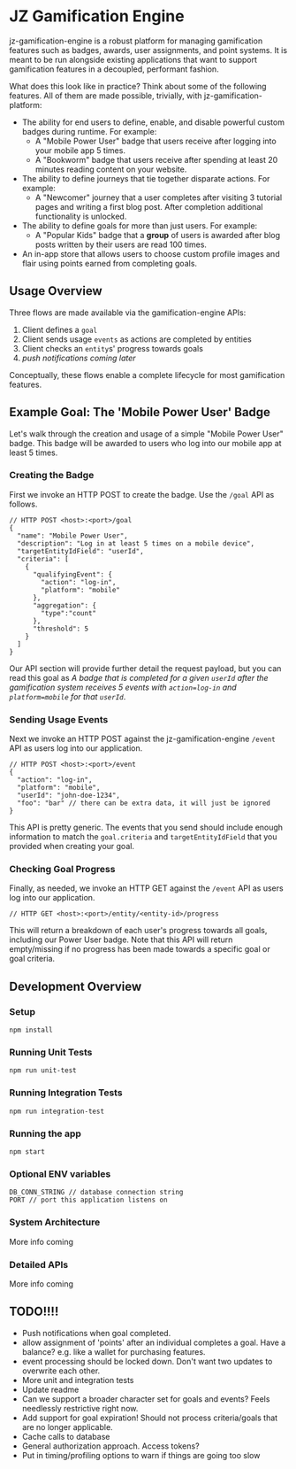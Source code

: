 # JZ Gamification Engine
jz-gamification-engine is a robust platform for managing gamification features such as badges, awards, user assignments, and point systems. It is meant to be run alongside existing applications that want to support gamification features in a decoupled, performant fashion.

What does this look like in practice? Think about some of the following features. All of them are made possible, trivially, with jz-gamification-platform:

* The ability for end users to define, enable, and disable powerful custom badges during runtime. For example:
    * A "Mobile Power User" badge that users receive after logging into your mobile app 5 times.
    * A "Bookworm" badge that users receive after spending at least 20 minutes reading content on your website.
* The ability to define journeys that tie together disparate actions. For example:
    * A "Newcomer" journey that a user completes after visiting 3 tutorial pages and writing a first blog post.  After completion additional functionality is unlocked.
* The ability to define goals for more than just users. For example:
    * A "Popular Kids" badge that a **group** of users is awarded after blog posts written by their users are read 100 times.
* An in-app store that allows users to choose custom profile images and flair using points earned from completing goals.

## Usage Overview
Three flows are made available via the gamification-engine APIs:

1. Client defines a `goal`
2. Client sends usage `events` as actions are completed by entities 
3. Client checks an `entity`s' progress towards goals 
4. *push notifications coming later*

Conceptually, these flows enable a complete lifecycle for most gamification features.

## Example Goal: The 'Mobile Power User' Badge
Let's walk through the creation and usage of a simple "Mobile Power User" badge. This badge will be awarded to users who log into our mobile app at least 5 times.

### Creating the Badge
First we invoke an HTTP POST to create the badge. Use the `/goal` API as follows. 

```
// HTTP POST <host>:<port>/goal
{
  "name": "Mobile Power User",
  "description": "Log in at least 5 times on a mobile device",
  "targetEntityIdField": "userId",
  "criteria": [
    {
      "qualifyingEvent": {
        "action": "log-in",
        "platform": "mobile"
      },
      "aggregation": {
      	"type":"count"
      },
      "threshold": 5
    }
  ]
}
```

Our API section will provide further detail the request payload, but you can read this goal as *A badge that is completed for a given `userId` after the gamification system receives 5 events with `action=log-in` and `platform=mobile` for that `userId`*.

### Sending Usage Events
Next we invoke an HTTP POST against the jz-gamification-engine `/event` API as users log into our application. 

```
// HTTP POST <host>:<port>/event
{
  "action": "log-in",
  "platform": "mobile",
  "userId": "john-doe-1234",
  "foo": "bar" // there can be extra data, it will just be ignored
}
```

This API is pretty generic. The events that you send should include enough information to match the `goal.criteria` and `targetEntityIdField` that you provided when creating your goal.

### Checking Goal Progress
Finally, as needed, we invoke an HTTP GET against the `/event` API as users log into our application. 

```
// HTTP GET <host>:<port>/entity/<entity-id>/progress
```

This will return a breakdown of each user's progress towards all goals, including our Power User badge. Note that this API will return empty/missing if no progress has been made towards a specific goal or goal criteria.

## Development Overview

### Setup
```
npm install
```

### Running Unit Tests

```
npm run unit-test
```

### Running Integration Tests

```
npm run integration-test
```

### Running the app
```
npm start
```

### Optional ENV variables
```
DB_CONN_STRING // database connection string
PORT // port this application listens on
```

### System Architecture
More info coming

### Detailed APIs
More info coming

## TODO!!!!
* Push notifications when goal completed.
* allow assignment of 'points' after an individual completes a goal. Have a balance? e.g. like a wallet for purchasing features.
* event processing should be locked down. Don't want two updates to overwrite each other. 
* More unit and integration tests
* Update readme
* Can we support a broader character set for goals and events? Feels needlessly restrictive right now.
* Add support for goal expiration! Should not process criteria/goals that are no longer applicable.
* Cache calls to database
* General authorization approach. Access tokens?
* Put in timing/profiling options to warn if things are going too slow